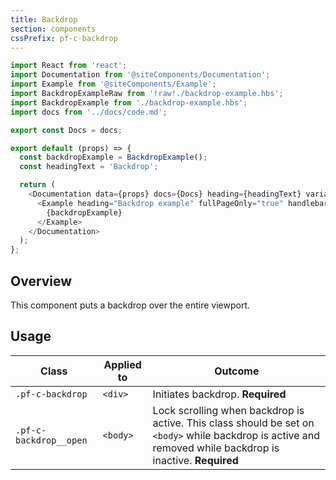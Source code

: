 ```yaml
---
title: Backdrop
section: components
cssPrefix: pf-c-backdrop
---
```

```js
import React from 'react';
import Documentation from '@siteComponents/Documentation';
import Example from '@siteComponents/Example';
import BackdropExampleRaw from '!raw!./backdrop-example.hbs';
import BackdropExample from './backdrop-example.hbs';
import docs from '../docs/code.md';

export const Docs = docs;

export default (props) => {
  const backdropExample = BackdropExample();
  const headingText = 'Backdrop';

  return (
    <Documentation data={props} docs={Docs} heading={headingText} variablesRoot={variablesRoot}>
      <Example heading="Backdrop example" fullPageOnly="true" handlebars={BackdropExampleRaw}>
        {backdropExample}
      </Example>
    </Documentation>
  );
};
```

## Overview

This component puts a backdrop over the entire viewport.

## Usage

| Class | Applied to | Outcome |
| -- | -- | -- |
| `.pf-c-backdrop` | `<div>` |  Initiates backdrop. **Required** |
| `.pf-c-backdrop__open` | `<body>` |  Lock scrolling when backdrop is active. This class should be set on `<body>` while backdrop is active and removed while backdrop is inactive. **Required** |
